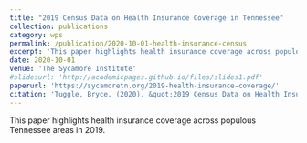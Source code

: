 ```yaml
---
title: "2019 Census Data on Health Insurance Coverage in Tennessee"
collection: publications
category: wps
permalink: /publication/2020-10-01-health-insurance-census
excerpt: 'This paper highlights health insurance coverage across populous Tennessee areas in 2019.'
date: 2020-10-01
venue: 'The Sycamore Institute'
#slidesurl: 'http://academicpages.github.io/files/slides1.pdf'
paperurl: 'https://sycamoretn.org/2019-health-insurance-coverage/'
citation: 'Tuggle, Bryce. (2020). &quot;2019 Census Data on Health Insurance Coverage in Tennessee.&quot; <i>The Sycamore Institute</i>.'
---
```


This paper highlights health insurance coverage across populous Tennessee areas in 2019.
